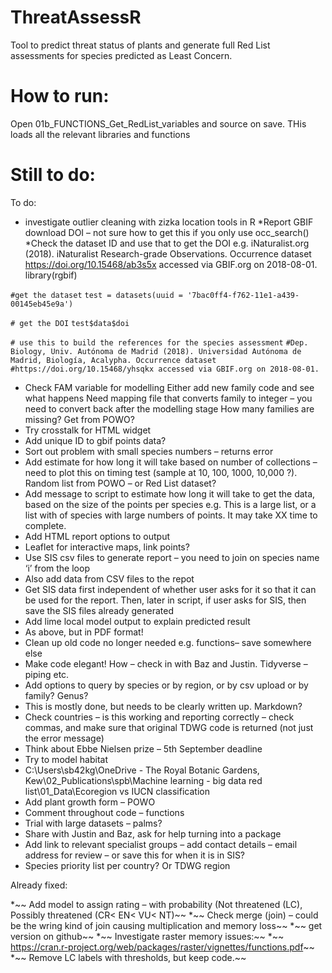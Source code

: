# ThreatAssessR
Tool to predict threat status of plants and generate full Red List assessments for species predicted as Least Concern.

# How to run:

Open 01b_FUNCTIONS_Get_RedList_variables and source on save. THis loads all the relevant libraries and functions

# Still to do:
To do:
* investigate outlier cleaning with zizka location tools in R
*Report GBIF download DOI – not sure how to get this if you only use occ_search()
*Check the dataset ID and use that to get the DOI e.g. iNaturalist.org (2018). iNaturalist Research-grade Observations. Occurrence dataset https://doi.org/10.15468/ab3s5x accessed via GBIF.org on 2018-08-01.
library(rgbif)

`#get the dataset`
`test = datasets(uuid = '7bac0ff4-f762-11e1-a439-00145eb45e9a')`

`# get the DOI`
`test$data$doi`

`# use this to build the references for the species assessment`
`#Dep. Biology, Univ. Autónoma de Madrid (2018). Universidad Autónoma de Madrid, Biología, Acalypha. Occurrence dataset`
`#https://doi.org/10.15468/yhsqkx accessed via GBIF.org on 2018-08-01.`

*	Check FAM variable for modelling
	Either add new family code and see what happens
	Need mapping file that converts family to integer – you need to convert back after the modelling stage
	How many families are missing? Get from POWO? 
*	Try crosstalk for HTML widget
*	Add unique ID to gbif points data?
*	Sort out problem with small species numbers – returns error
*	Add estimate for how long it will take based on number of collections – need to plot this on timing test (sample at 10, 100, 1000, 10,000 ?). Random list from POWO – or Red List dataset?
*	Add message to script to estimate how long it will take to get the data, based on the size of the points per species e.g. This is a large list, or a list with of species with large numbers of points. It may take XX time to complete.
*	Add HTML report options to output
* Leaflet for interactive maps, link points?
*	Use SIS csv files to generate report – you need to join on species name ‘i’ from the loop
*	Also add data from CSV files to the repot
*	Get SIS data first independent of whether user asks for it so that it can be used for the report. Then, later in script, if user asks for SIS, then save the SIS files already generated
*	Add lime local model output to explain predicted result
*	As above, but in PDF format!
*	Clean up old code no longer needed e.g. functions– save somewhere else
*	Make code elegant! How – check in with Baz and Justin. Tidyverse – piping etc.
*	Add options to query by species or by region, or by csv upload or by family? Genus?
*	This is mostly done, but needs to be clearly written up. Markdown?
*	Check countries – is this working and reporting correctly – check commas, and make sure that original TDWG code is returned (not just the error message)
*	Think about Ebbe Nielsen prize – 5th September deadline
*	Try to model habitat
*	C:\Users\sb42kg\OneDrive - The Royal Botanic Gardens, Kew\02_Publications\spb\Machine learning - big data red list\01_Data\Ecoregion vs IUCN classification
*	Add plant growth form – POWO
*	Comment throughout code – functions
*	Trial with large datasets – palms?
*	Share with Justin and Baz, ask for help turning into a package
*	Add link to relevant specialist groups – add contact details – email address for review – or save this for when it is in SIS?
*	Species priority list per country? Or TDWG region

Already fixed:

*~~	Add model to assign rating – with probability (Not threatened (LC), Possibly threatened (CR< EN< VU< NT)~~
*~~	Check merge (join) – could be the wring kind of join causing multiplication and memory loss~~
*~~	get version on github~~
*~~	Investigate raster memory issues:~~
*~~	https://cran.r-project.org/web/packages/raster/vignettes/functions.pdf~~
*~~	Remove LC labels with thresholds, but keep code.~~


